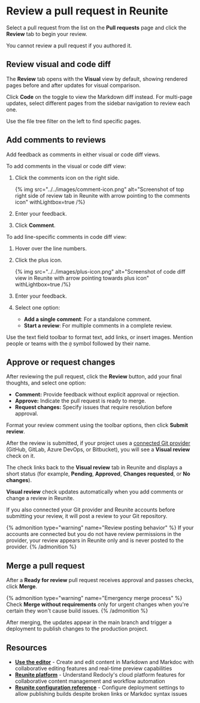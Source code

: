 # Review a pull request in Reunite

Select a pull request from the list on the **Pull requests** page and click the **Review** tab to begin your review.

You cannot review a pull request if you authored it.

## Review visual and code diff

The **Review** tab opens with the **Visual** view by default, showing rendered pages before and after updates for visual comparison.

Click **Code** on the toggle to view the Markdown diff instead.
For multi-page updates, select different pages from the sidebar navigation to review each one.

Use the file tree filter on the left to find specific pages.

## Add comments to reviews

Add feedback as comments in either visual or code diff views.

To add comments in the visual or code diff view:

1. Click the comments icon on the right side.

    {% img
      src="../../images/comment-icon.png"
      alt="Screenshot of top right side of review tab in Reunite with arrow pointing to the comments icon"
      withLightbox=true
    /%}

1. Enter your feedback.
1. Click **Comment**.

To add line-specific comments in code diff view:

1. Hover over the line numbers.
1. Click the plus icon.

    {% img
      src="../../images/plus-icon.png"
      alt="Screenshot of code diff view in Reunite with arrow pointing towards plus icon"
      withLightbox=true
    /%}

1. Enter your feedback.
1. Select one option:
   - **Add a single comment**: For a standalone comment.
   - **Start a review**: For multiple comments in a complete review.

Use the text field toolbar to format text, add links, or insert images.
Mention people or teams with the `@` symbol followed by their name.

## Approve or request changes

After reviewing the pull request, click the **Review** button, add your final thoughts, and select one option:

- **Comment:** Provide feedback without explicit approval or rejection.
- **Approve:** Indicate the pull request is ready to merge.
- **Request changes:** Specify issues that require resolution before approval.

Format your review comment using the toolbar options, then click **Submit review**.

After the review is submitted, if your project uses a [connected Git provider](../../project/connect-git/connect-git-provider.md) (GitHub, GitLab, Azure DevOps, or Bitbucket), you will see a **Visual review** check on it.

The check links back to the **Visual review** tab in Reunite and displays a short status (for example, **Pending**, **Approved**, **Changes requested**, or **No changes**).

**Visual review** check updates automatically when you add comments or change a review in Reunite.

If you also connected your Git provider and Reunite accounts before submitting your review, it will post a review to your Git repository.

{% admonition type="warning" name="Review posting behavior" %}
If your accounts are connected but you do not have review permissions in the provider, your review appears in Reunite only and is never posted to the provider.
{% /admonition %}

## Merge a pull request

After a **Ready for review** pull request receives approval and passes checks, click **Merge**.

{% admonition type="warning" name="Emergency merge process" %}
Check **Merge without requirements** only for urgent changes when you're certain they won't cause build issues.
{% /admonition %}

After merging, the updates appear in the main branch and trigger a deployment to publish changes to the production project.

## Resources

- **[Use the editor](../use-editor.md)** - Create and edit content in Markdown and Markdoc with collaborative editing features and real-time preview capabilities
- **[Reunite platform](../../reunite.md)** - Understand Redocly's cloud platform features for collaborative content management and workflow automation
- **[Reunite configuration reference](../../../config/reunite.md)** - Configure deployment settings to allow publishing builds despite broken links or Markdoc syntax issues
